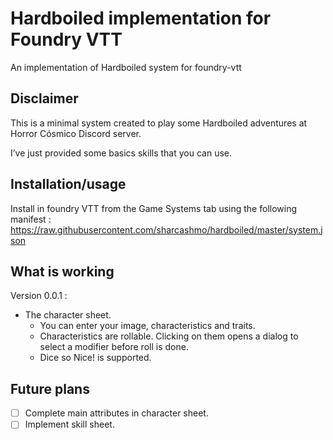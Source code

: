 # Hardboiled implementation for Foundry VTT

An implementation of Hardboiled system for foundry-vtt  

## Disclaimer

This is a minimal system created to play some Hardboiled adventures at Horror Cósmico Discord server.

I’ve just provided some basics skills that you can use.

## Installation/usage

Install in foundry VTT from the Game Systems tab using the following manifest :  
<https://raw.githubusercontent.com/sharcashmo/hardboiled/master/system.json>  

## What is working  

Version 0.0.1 :  

* The character sheet.  
  * You can enter your image, characteristics and traits.
  * Characteristics are rollable. Clicking on them opens a dialog to select a modifier before roll is done.
  * Dice so Nice! is supported.  

## Future plans

* [ ] Complete main attributes in character sheet.
* [ ] Implement skill sheet.

